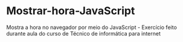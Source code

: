 # Mostrar-hora-JavaScript
 Mostra a hora no navegador por meio do JavaScript - Exercício feito durante aula do curso de Técnico de informática para internet
